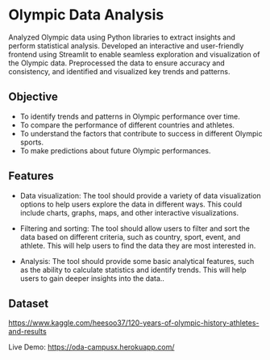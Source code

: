 
# Olympic Data Analysis

Analyzed Olympic data using Python libraries to extract insights and perform statistical analysis.
Developed an interactive and user-friendly frontend using Streamlit to enable seamless exploration and visualization of the Olympic data.
Preprocessed the data to ensure accuracy and consistency, and identified and visualized key trends and patterns.



## Objective


- To identify trends and patterns in Olympic performance over time.
- To compare the performance of different countries and athletes.
- To understand the factors that contribute to success in different Olympic sports.
- To make predictions about future Olympic performances.
## Features

- Data visualization: The tool should provide a variety of data visualization options to help users explore the data in different ways. This could include charts, graphs, maps, and other interactive visualizations.
- Filtering and sorting: The tool should allow users to filter and sort the data based on different criteria, such as country, sport, event, and athlete. This will help users to find the data they are most interested in.

- Analysis: The tool should provide some basic analytical features, such as the ability to calculate statistics and identify trends. This will help users to gain deeper insights into the data..

## Dataset 
https://www.kaggle.com/heesoo37/120-years-of-olympic-history-athletes-and-results

Live Demo: https://oda-campusx.herokuapp.com/
